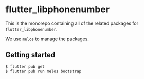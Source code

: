 # flutter_libphonenumber

This is the monorepo containing all of the related packages for `flutter_libphonenumber`.

We use `melos` to manage the packages.

## Getting started
```bash
$ flutter pub get
$ flutter pub run melos bootstrap
```